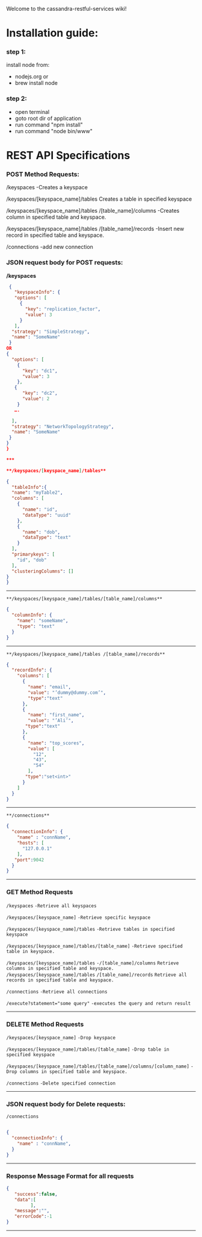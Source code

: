 Welcome to the cassandra-restful-services wiki!


# Installation guide: #

### step 1: ###
install node from:

- nodejs.org
or
- brew install node

### step 2: ###

- open terminal
- goto root dir of application
- run command "npm install"
- run command "node bin/www"


# **REST API Specifications** #


### POST Method Requests:



/keyspaces
-Creates a keyspace

/keyspaces/[keyspace_name]/tables
Creates a table in specified keyspace

/keyspaces/[keyspace_name]/tables
/[table_name]/columns
-Creates column in specified table and keyspace.

/keyspaces/[keyspace_name]/tables
/[table_name]/records
-Insert new record in specified table and keyspace.

/connections
-add new connection


### JSON request body for POST requests:

**/keyspaces**
```json
 {
   "keyspaceInfo": {
   "options": [
     {
       "key": "replication_factor",
       "value": 3
     }
   ],
  "strategy": "SimpleStrategy",
  "name": "SomeName"
 }
OR
{
  "options": [
    {
      "key": "dc1",
      "value": 3
    },
   {
      "key": "dc2",
      "value": 2
    }
   ….

  ],
  "strategy": "NetworkTopologyStrategy",
  "name": "SomeName"
 }
}
}

***

**/keyspaces/[keyspace_name]/tables**

{
  "tableInfo":{
  "name": "myTable2",
  "columns": [
    {
      "name": "id",
      "dataType": "uuid"
    },
    {
      "name": "dob",
      "dataType": "text"
    }
  ],
  "primarykeys": [
    "id", "dob"
  ],
  "clusteringColumns": []
}
}

```

***

`**/keyspaces/[keyspace_name]/tables/[table_name]/columns**`

```json
{
  "columnInfo": {
    "name": "someName",
    "type": "text"
  }
}
```



***

`**/keyspaces/[keyspace_name]/tables /[table_name]/records**`

```json
{
  "recordInfo": {
    "columns": [
      {
        "name": "email",
        "value": "’dummy@dummy.com’",
        "type":"text"
      },
      {
        "name": "first_name",
        "value": "’Ali’",
       "type":"text"
      },
      {
        "name": "top_scores",
        "value": [
          "12",
          "43",
          "54"
        ],
       "type":"set<int>"
      }
    ]
  }
}
```
***


`**/connections**`

```json
{
  "connectionInfo": {
    "name" : "connName",
    "hosts": [
      "127.0.0.1"
    ],
   "port":9042
  }
}
```

***

### GET Method Requests

`/keyspaces`
`-Retrieve all keyspaces`

`/keyspaces/[keyspace_name]`
`-Retrieve specific keyspace`

`/keyspaces/[keyspace_name]/tables`
`-Retrieve tables in specified keyspace`

`/keyspaces/[keyspace_name]/tables/[table_name]`
`-Retrieve specified table in keyspace.`

`/keyspaces/[keyspace_name]/tables`
`-/[table_name]/columns`
`Retrieve columns in specified table and keyspace.`
`/keyspaces/[keyspace_name]/tables`
`/[table_name]/records`
`Retrieve all records in specified table and keyspace.`

`/connections`
`-Retrieve all connections`

`/execute?statement="some query"`
`-executes the query and return result`


***

### DELETE Method Requests


`/keyspaces/[keyspace_name]`
`-Drop keyspace `


`/keyspaces/[keyspace_name]/tables/[table_name]`
`-Drop table in specified keyspace`


`/keyspaces/[keyspace_name]/tables/[table_name]/columns/[column_name]`
`-Drop columns in specified table and keyspace.`


`/connections`
`-Delete specified connection`

***

### JSON request body for Delete requests:
`/connections`

```json

{
  "connectionInfo": {
    "name" : "connName",
  }
}

```

***


### Response Message Format for all requests

```json
{  
   "success":false,
   "data":[  
         ],
   "message":"",
   "errorCode":-1
}

```
***

